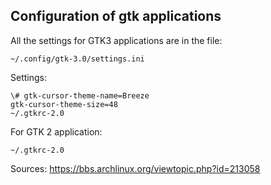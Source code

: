 ## Configuration of gtk applications

All the settings for GTK3 applications are in the file:

	~/.config/gtk-3.0/settings.ini

Settings:

	\# gtk-cursor-theme-name=Breeze
	gtk-cursor-theme-size=48
	~/.gtkrc-2.0

For GTK 2 application:
	
	~/.gtkrc-2.0

Sources: https://bbs.archlinux.org/viewtopic.php?id=213058
